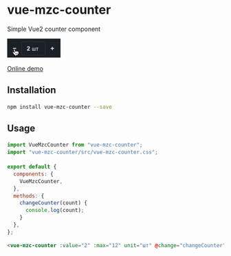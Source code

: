 # vue-mzc-counter
Simple Vue2 counter component

![](demo.gif)

[Online demo](https://codesandbox.io/s/competent-dhawan-exec2?file=/src/App.vue)

## Installation
```sh
npm install vue-mzc-counter --save
```

## Usage
```js
import VueMzcCounter from "vue-mzc-counter";
import "vue-mzc-counter/src/vue-mzc-counter.css";

export default {
  components: {
    VueMzcCounter,
  },
  methods: {
    changeCounter(count) {
      console.log(count);
    }
  },
};
```
```html
<vue-mzc-counter :value="2" :max="12" unit="шт" @change="changeCounter" />
```